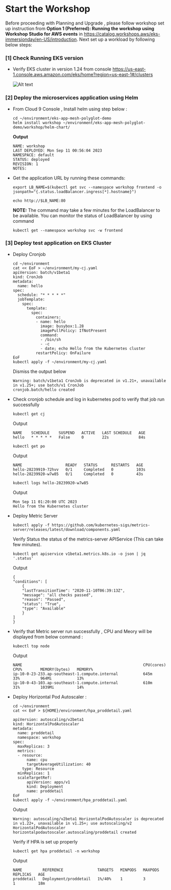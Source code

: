 # Start the Workshop

Before proceeding with Planning and Upgrade , please follow workshop set up instruction from <strong>Option 1 (Preferred): Running the workshop using Workshop Studio for AWS events</strong> in https://catalog.workshops.aws/eks-immersionday/en-US/introduction. Next set up a workload by following below steps:

### [1] Check Running EKS version 
- Verify EKS cluster in version 1.24 from console https://us-east-1.console.aws.amazon.com/eks/home?region=us-east-1#/clusters
  
    ![Alt text](/assets/00_start_eks_version.png "a title")

### [2] Deploy the microservices application using Helm

- From Cloud 9 Console , Install helm using step below :

    ```
    cd ~/environment/eks-app-mesh-polyglot-demo
    helm install workshop ~/environment/eks-app-mesh-polyglot-demo/workshop/helm-chart/
    ```
    **Output**
    ```
    NAME: workshop
    LAST DEPLOYED: Mon Sep 11 00:56:04 2023
    NAMESPACE: default
    STATUS: deployed
    REVISION: 1
    NOTES:
    ```


- Get the application URL by running these commands:

    ```
    export LB_NAME=$(kubectl get svc --namespace workshop frontend -o jsonpath="{.status.loadBalancer.ingress[*].hostname}")
    
    echo http://$LB_NAME:80
    ```


    **NOTE:** The command may take a few minutes for the LoadBalancer to be available. You can monitor the status of LoadBalancer by using command
    
    ```
    kubectl get --namespace workshop svc -w frontend
    ```

### [3] Deploy test application on EKS Cluster

- Deploy Cronjob

    ```
    cd ~/environment 
    cat << EoF > ~/environment/my-cj.yaml
    apiVersion: batch/v1beta1
    kind: CronJob
    metadata:
      name: hello
    spec:
      schedule: "* * * * *"
      jobTemplate:
        spec:
          template:
            spec:
              containers:
              - name: hello
                image: busybox:1.28
                imagePullPolicy: IfNotPresent
                command:
                - /bin/sh
                - -c
                - date; echo Hello from the Kubernetes cluster
              restartPolicy: OnFailure
    EoF
    kubectl apply -f ~/environment/my-cj.yaml
    ```
    Dismiss the output below
    ```
    Warning: batch/v1beta1 CronJob is deprecated in v1.21+, unavailable in v1.25+; use batch/v1 CronJob
    cronjob.batch/hello created
    ```

- Check cronjob schedule and log in kubernetes pod to verify that job run successfully

    ```
    kubectl get cj
    ```
    Output
    ```
    NAME    SCHEDULE    SUSPEND   ACTIVE   LAST SCHEDULE   AGE
    hello   * * * * *   False     0        22s             84s
    ```
    ```
    kubectl get po
    ```    
    Output
    ```
    NAME                   READY   STATUS      RESTARTS   AGE
    hello-28239919-72hvv   0/1     Completed   0          103s
    hello-28239920-w7w85   0/1     Completed   0          43s
    ```
    ```
    kubectl logs hello-28239920-w7w85
    ```
    Output
    ```
    Mon Sep 11 01:20:00 UTC 2023
    Hello from the Kubernetes cluster
    ```
- Deploy Metric Server

    ```
    kubectl apply -f https://github.com/kubernetes-sigs/metrics-server/releases/latest/download/components.yaml
    ```
    
    Verify Status the status of the metrics-server APIService (This can take few minutes).

    ```
    kubectl get apiservice v1beta1.metrics.k8s.io -o json | jq '.status'
    ```
    Output
    ```
    {
    "conditions": [
        {
        "lastTransitionTime": "2020-11-10T06:39:13Z",
        "message": "all checks passed",
        "reason": "Passed",
        "status": "True",
        "type": "Available"
        }
    ]
    }
    ```

- Verify that Metric server run successfully , CPU and Meory will be displayed from below command : 

    ```
    kubectl top node
    ```
    Output
    ```
    NAME                                                     CPU(cores)   CPU%        MEMORY(bytes)   MEMORY%     
    ip-10-0-23-233.ap-southeast-1.compute.internal           645m         33%         964Mi           13%         
    ip-10-0-43-103.ap-southeast-1.compute.internal           610m         31%         1039Mi          14%   
    ```


- Deploy Horizontal Pod Autoscaler :

    ```
    cd ~/environment 
    cat << EoF > ${HOME}/environment/hpa_proddetail.yaml

    apiVersion: autoscaling/v2beta1
    kind: HorizontalPodAutoscaler
    metadata:
      name: proddetail
      namespace: workshop
    spec:
      maxReplicas: 3
      metrics:
      - resource:
          name: cpu
          targetAverageUtilization: 40
        type: Resource
      minReplicas: 1
      scaleTargetRef:
          apiVersion: apps/v1
          kind: Deployment
          name: proddetail
    EoF
    kubectl apply -f ~/environment/hpa_proddetail.yaml
    ```    
    Output
    ```
    Warning: autoscaling/v2beta1 HorizontalPodAutoscaler is deprecated in v1.22+, unavailable in v1.25+; use autoscaling/v2 HorizontalPodAutoscaler
    horizontalpodautoscaler.autoscaling/proddetail created
    ```
    Verify if HPA is set up properly
    ```
    kubectl get hpa proddetail -n workshop
    ```
    Output
    ```
    NAME         REFERENCE               TARGETS   MINPODS   MAXPODS   REPLICAS   AGE
    proddetail   Deployment/proddetail   1%/40%    1         3         1          18m
    ```
<!--By participating in this workshop you will be provided with an AWS account to use to complete the lab material. Connect to the portal by browsing to https://catalog.workshops.aws/. Click on <strong>Get Started.</strong>

![Https catalog](https://www.eksworkshop.com/assets/images/workshop-studio-home-ee08e612fd0a646451211731ad813b7f.png)

### Workshop Studio Home

You will be prompted to sign in. Select the option Email One-Time Password(OTP).

![Https OTP](https://www.eksworkshop.com/assets/images/ws-studio-login-51632e8052f5f148284b88a20770dfbd.png)

### Workshop Studio Sign in

Enter your email address and press Send passcode, which will send a one-time passcode to your inbox. When the email arrives you can enter the passcode and log-in.

Your instructor should have provided you with an Event access code prior the starting these exercises. Enter the provided hash in the text box and hit Next.

![Https Signon](https://www.eksworkshop.com/assets/images/event-code-e952a875ef4ac6300550c28fe7ef7ccc.png)


Event Code

Read and accept the Terms and Conditions and click Join event to continue.

https://www.eksworkshop.com/assets/images/review-and-join-e68eb60861dc6b67dc4ec75deb5307bb.png


Review and Join

You will be presented with your personal dashboard. Select the Open AWS Console button to be taken to your AWS account console:

![Https console](https://www.eksworkshop.com/assets/images/openconsole-3df798bbfb5475407f71c552d09c94c4.png)


Open Console

Next return to the personal dashboard page and scroll down to the Event Outputs section to get a quickstart link to your Cloud9 IDE. Open this in a new browser tab:

![Https browser](https://www.eksworkshop.com/assets/images/cloud9-2c554c978c7b41b25864558666aeef89.png)

### Cloud9 Link

Press Get started to access the workshop splash page:

![Https page](https://www.eksworkshop.com/assets/images/workshop-event-page-7391a20bc4599267ffb82643b0b3f3fc.png)

You can now proceed to the <strong>Navigating</strong> the labs section.

-->

